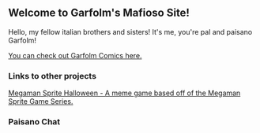 ## Welcome to Garfolm's Mafioso Site! 

Hello, my fellow italian brothers and sisters! It's me, you're pal and paisano Garfolm! 

[You can check out Garfolm Comics here.](https://garfolm.tumblr.com/)

### Links to other projects 

[Megaman Sprite Halloween - A meme game based off of the Megaman Sprite Game Series.](http://gamejolt.com/games/megaman-sprite-halloween/224347) 

### Paisano Chat 

<script id="cid0020000145969470206" data-cfasync="false" async src="//st.chatango.com/js/gz/emb.js" style="width: 250px;height: 350px;">{"handle":"garfolmpaisanos","arch":"js","styles":{"a":"383838","b":100,"c":"FFFFFF","d":"FFFFFF","k":"383838","l":"383838","m":"383838","n":"FFFFFF","p":"9","q":"383838","r":100,"cnrs":"0.35"}}</script>


